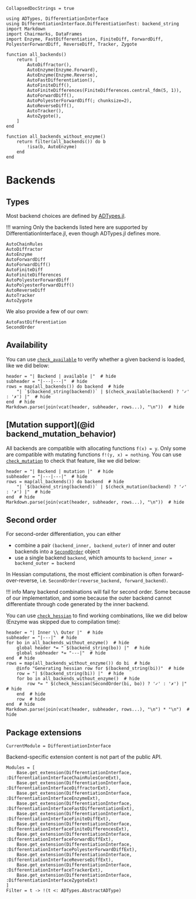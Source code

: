 ```@meta
CollapsedDocStrings = true
```

```@setup backends
using ADTypes, DifferentiationInterface
using DifferentiationInterface.DifferentiationTest: backend_string
import Markdown
import Chairmarks, DataFrames
import Enzyme, FastDifferentiation, FiniteDiff, ForwardDiff, PolyesterForwardDiff, ReverseDiff, Tracker, Zygote

function all_backends()
    return [
        AutoDiffractor(),
        AutoEnzyme(Enzyme.Forward),
        AutoEnzyme(Enzyme.Reverse),
        AutoFastDifferentiation(),
        AutoFiniteDiff(),
        AutoFiniteDifferences(FiniteDifferences.central_fdm(5, 1)),
        AutoForwardDiff(),
        AutoPolyesterForwardDiff(; chunksize=2),
        AutoReverseDiff(),
        AutoTracker(),
        AutoZygote(),
    ]
end

function all_backends_without_enzyme()
    return filter(all_backends()) do b
        !isa(b, AutoEnzyme)
    end
end
```

# Backends

## Types

Most backend choices are defined by [ADTypes.jl](https://github.com/SciML/ADTypes.jl).

!!! warning
    Only the backends listed here are supported by DifferentiationInterface.jl, even though ADTypes.jl defines more.

```@docs
AutoChainRules
AutoDiffractor
AutoEnzyme
AutoForwardDiff
AutoForwardDiff()
AutoFiniteDiff
AutoFiniteDifferences
AutoPolyesterForwardDiff
AutoPolyesterForwardDiff()
AutoReverseDiff
AutoTracker
AutoZygote
```

We also provide a few of our own:

```@docs
AutoFastDifferentiation
SecondOrder
```

## Availability

You can use [`check_available`](@ref) to verify whether a given backend is loaded, like we did below:

```@example backends
header = "| Backend | available |"  # hide
subheader = "|---|---|"  # hide
rows = map(all_backends()) do backend  # hide
    "| `$(backend_string(backend))` | $(check_available(backend) ? '✓' : '✗') |"  # hide
end  # hide
Markdown.parse(join(vcat(header, subheader, rows...), "\n"))  # hide
```

## [Mutation support](@id backend_mutation_behavior)

All backends are compatible with allocating functions `f(x) = y`.
Only some are compatible with mutating functions `f!(y, x) = nothing`.
You can use [`check_mutation`](@ref) to check that feature, like we did below:

```@example backends
header = "| Backend | mutation |"  # hide
subheader = "|---|---|"  # hide
rows = map(all_backends()) do backend  # hide
    "| `$(backend_string(backend))` | $(check_mutation(backend) ? '✓' : '✗') |"  # hide
end  # hide
Markdown.parse(join(vcat(header, subheader, rows...), "\n"))  # hide
```

## Second order

For second-order differentiation, you can either

- combine a pair `(backend_inner, backend_outer)` of inner and outer backends into a [`SecondOrder`](@ref) object
- use a single backend `backend`, which amounts to `backend_inner = backend_outer = backend`

In Hessian computations, the most efficient combination is often forward-over-reverse, i.e. `SecondOrder(reverse_backend, forward_backend)`.

!!! info
    Many backend combinations will fail for second order.
    Some because of our implementation, and some because the outer backend cannot differentiate through code generated by the inner backend.

You can use [`check_hessian`](@ref) to find working combinations, like we did below (Enzyme was skipped due to compilation time):

```@example backends
header = "| Inner \\ Outer |"  # hide
subheader = "|---|"  # hide
for bo in all_backends_without_enzyme()  # hide
    global header *= " $(backend_string(bo)) |"  # hide
    global subheader *= "---|"  # hide
end  # hide
rows = map(all_backends_without_enzyme()) do bi  # hide
    @info "Generating hessian row for $(backend_string(bi))"  # hide
    row = "| $(backend_string(bi)) |"  # hide
    for bo in all_backends_without_enzyme()  # hide
        row *= " $(check_hessian(SecondOrder(bi, bo)) ? '✓' : '✗') |"  # hide
    end  # hide
    row  # hide
end  # hide
Markdown.parse(join(vcat(header, subheader, rows...), "\n") * "\n")  # hide
```

## Package extensions

```@meta
CurrentModule = DifferentiationInterface
```

Backend-specific extension content is not part of the public API.

```@autodocs
Modules = [
    Base.get_extension(DifferentiationInterface, :DifferentiationInterfaceChainRulesCoreExt),
    Base.get_extension(DifferentiationInterface, :DifferentiationInterfaceDiffractorExt),
    Base.get_extension(DifferentiationInterface, :DifferentiationInterfaceEnzymeExt),
    Base.get_extension(DifferentiationInterface, :DifferentiationInterfaceFastDifferentiationExt),
    Base.get_extension(DifferentiationInterface, :DifferentiationInterfaceFiniteDiffExt),
    Base.get_extension(DifferentiationInterface, :DifferentiationInterfaceFiniteDifferencesExt),
    Base.get_extension(DifferentiationInterface, :DifferentiationInterfaceForwardDiffExt),
    Base.get_extension(DifferentiationInterface, :DifferentiationInterfacePolyesterForwardDiffExt),
    Base.get_extension(DifferentiationInterface, :DifferentiationInterfaceReverseDiffExt),
    Base.get_extension(DifferentiationInterface, :DifferentiationInterfaceTrackerExt),
    Base.get_extension(DifferentiationInterface, :DifferentiationInterfaceZygoteExt)
]
Filter = t -> !(t <: ADTypes.AbstractADType)
```
